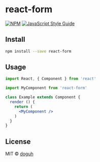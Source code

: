 # react-form

> 

[![NPM](https://img.shields.io/npm/v/react-form.svg)](https://www.npmjs.com/package/react-form) [![JavaScript Style Guide](https://img.shields.io/badge/code_style-standard-brightgreen.svg)](https://standardjs.com)

## Install

```bash
npm install --save react-form
```

## Usage

```jsx
import React, { Component } from 'react'

import MyComponent from 'react-form'

class Example extends Component {
  render () {
    return (
      <MyComponent />
    )
  }
}
```

## License

MIT © [doguh](https://github.com/doguh)
